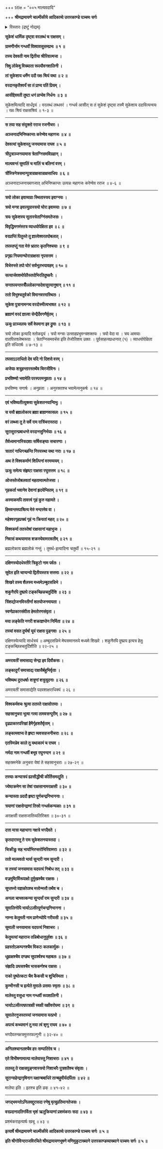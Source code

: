 +++
title = "००५ माल्यवदादि"

+++
**श्रीमद्रामायणे चाल्मीकीये आदिकाव्ये उत्तरकाण्डे पञ्चमः सर्गः**

<details><summary>विस्तारः (द्रष्टुं नोद्यम्)</summary>

सुकेशान् माल्यवान् सुमाली माली चेति  
त्रयाणां रक्षसाम् उत्पत्तिः ॥ १ ॥  
स्व-तपस्-तुष्ट-परमेष्ठि-वर-दृप्तैस् तैः  
सुरासुरादि-प्रबोधन-पूर्वकं  
लङ्कायां विश्व-कर्म--वचनान् निवासः ॥ २ ॥  
तैर् निज-कलत्रेषु बहु-रूक्ष--रक्षोऽपत्य-समुत्पादनम् ॥ ३ ॥
</details>


**सुकेशं धार्मिक दृष्ट्वा वरलब्धं च राक्षसम् ।**

**ग्रामणीर्नाम गन्धर्वो विश्वावसुसमप्रभः ॥ १ ॥**

**तस्य देववती नाम द्वितीया श्रीरिवात्मजा ।**

**त्रिषु लोकेषु विख्याता रूपयौवनशालिनी ।**

**तां सुकेशाय धर्मेण ददौ रक्षः श्रियं यथा ॥ २ ॥**

**वरदानकृतैश्वर्यं सा तं प्राप्य पतिं प्रियम् ।**

**आसीद्देववती तुष्टा धनं प्राप्येव निर्धनः ॥ ३ ॥**

सुकेशमित्यादि सार्धंद्वयं । वरलब्धं लब्धवरं । गन्धर्व आसीत् स तं सुकेशं दृष्ट्वा तस्मै सुकेशाय ददावित्यन्वयः । रक्षः श्रियं राक्षसश्रियं ॥ १-३ ॥

****

**स तया सह संयुक्तो रराज रजनीचरः ।**

**अञ्जनादभिनिष्क्रान्तः करेण्वेव महागजः ॥ ४ ॥**

**देववत्यां सुकेशस्तु जनयामास राघव ॥ ५ ॥**

**त्रीपुत्राञ्जनयामास त्रेताग्निसमविग्रहान् ।**

**माल्यवन्तं सुमालिं च मालिं च बलिनां वरम् ।**

**त्रींस्त्रिनेत्रसमान्पुत्रान्राक्षसान्राक्षसाधिपः ॥ ६ ॥**

अञ्जनादञ्जनाख्यगजात् अभिनिष्क्रान्तः उत्पन्नः महागजः करेण्वेव रराज ॥ ४-६ ॥

****

**त्रयो लोका इवाव्यग्राः स्थितास्त्रय इवाग्नयः ।**

**त्रयो मन्त्रा इवात्युग्रास्त्रयो घोरा इवामयाः ॥ ७ ॥**

**त्रयः सुकेशस्य सुतास्त्रेताग्निंसमतेजसः ।**

**विवृद्धिमगमंस्तत्र व्याधयोपेक्षिता इव ॥ ८ ॥**

**वरप्राप्तिं पितुस्ते तु ज्ञात्वेश्वरतपोबलात् ।**

**तपस्तप्तुं गता मेरुं भ्रातरः कृतनिश्चयाः ॥ ९ ॥**

**प्रगृह्य नियमान्घोरान्राक्षसा नृपसत्तम ।**

**विचेरुस्ते तपो घोरं सर्वभूतभयावहम् ॥ १० ॥**

**सत्यार्जवशमोपेतैस्तपोभिरतिदुष्करैः ।**

**सन्तापयन्तस्त्रीँल्लोकान्सदेवासुरमानुषान् ॥ ११ ॥**

**ततो विभुश्चतुर्वक्रो विमानवरमास्थितः ।**

**सुकेश पुत्रानामन्त्र्य वरदोस्मीत्यभाषत ॥ १२ ॥**

**ब्रह्माणं वरदं ज्ञात्वा सेन्द्रैर्देवगणैर्वृतम् ।**

**ऊचुः प्राञ्जलयः सर्वे वेपमाना इव द्रुमाः ॥ १३ ॥**

त्रयो लोका इत्यादि श्लोकद्वयं । त्रयो मन्त्राः उत्साहप्रभुमन्त्रशक्तयः । त्रयो वेदा वा । त्रय आमयाः वातपित्तश्लेष्मरूपाः । त्रेताग्निसमवर्चस इति तेजोतिशय उक्तः । पूर्वसाहत्यप्रधानात् (१) । व्याधयोपेक्षिता इति संधिरार्षः ॥ ७-१३ ॥

****

**तपसाऽऽराधितो देव यदि नो दिशसे वरम् ।**

**अजेयाः शत्रुहन्तारस्तथैव चिरजीविनः ।**

**प्रभविष्ण्वो भवामेति परस्परमनुव्रताः ॥ १४ ॥**

प्रभविष्ण्वः यणार्षः । अनुव्रताः । अनुरक्ताश्च भवामेत्यनुकर्षः ॥ १४ ॥

****

**एवं भविष्यतीत्युक्त्वा सुकेशतनयान्विभुः ।**

**स ययौ ब्रह्मलोकाय ब्रह्मा ब्राह्मणवत्सलः ॥ १५ ॥**

**वरं लब्ध्वा तु ते सर्वे राम रात्रिंचरास्तदा ।**

**सुरासुरान्प्रबाधन्ते वरदानसुनिर्भयाः ॥ १६ ॥**

**तैर्वध्यमानास्त्रिदशाः सर्षिसङ्घाः सचारणाः ।**

**त्रातारं नाधिगच्छन्ति निरयस्था यथा नराः ॥ १७ ॥**

**अथ ते विश्वकर्माणं शिल्पिनां वरमव्ययम् ।**

**ऊचुः समेत्य संहृष्टा राक्षसा रघुसत्तम ॥ १८ ॥**

**ओजस्तेजोबलवतां महतामात्मतेजसा ।**

**गृहकर्ता भवानेव देवानां हृदयेप्सितम् ॥ १९ ॥**

**अस्माकमपि तावत्त्वं गृहं कुरु महामते ।**

**हिमवन्तमपाश्रित्य मेरुं मन्दरमेव वा ।**

**महेश्वरगृहप्रख्यं गृहं नः क्रियतां महत् ॥ २० ॥**

**विश्वकर्मा ततस्तेषां राक्षसानां महाभुजः ।**

**निवासं कथयामास शक्रस्येवामरावतीम् ॥ २१ ॥**

ब्रह्मलोकाय ब्रह्मलोकं गन्तुं । तुमर्थ-इत्यादिना चतुर्थी ॥ १५-२१ ॥

****

**दक्षिणस्योदधेस्तीरे त्रिकूटो नाम पर्वतः ।**

**सुवेल इति चाप्यन्यो द्वितीयस्तत्र सत्तमाः ॥ २२ ॥**

**शिखरे तस्य शैलस्य मध्यमेऽम्बुदसन्निभे ।**

**शकुनैरपि दुष्प्रापे टङ्कच्छिन्नचतुर्दिशि ॥ २३ ॥**

**त्रिंशद्योजनविस्तीर्णा शतयोजनमायता ।**

**स्वर्णप्राकारसंवीता हेमतोरणसंवृता ।**

**मया लङ्केति नगरी शक्राज्ञप्तेन निर्मिता ॥ २४ ॥**

**तस्यां वसत दुर्घर्षा यूयं राक्षस पुङ्गवाः ॥ २५ ॥**

दक्षिणस्येत्यादि सार्धत्रयं ॥ अम्बुदसन्निभे मेघसमानरूपे मध्यमे शिखरे । शकुनैरपि दुष्प्राप इत्यत्र हेतुः टङ्कच्छिन्नचतुर्दिशीति ॥ २२-२५ ॥

****

**अमरावतीं समासाद्य सेन्द्रा इव दिवौकसः ।**

**लङ्कादुर्गं समासाद्य राक्षसैर्बहुभिर्वृताः ।**

**भविष्यथ दुराधर्षाः शत्रूणां शत्रुसूदनाः ॥ २६ ॥**

अमरावतीं समासाद्येति पदवशाक्षराधिक्यं ॥ २६ ॥

****

**विश्वकर्मवचः श्रुत्वा ततस्ते राक्षसोत्तमाः ।**

**सहस्रानुचरा भूत्वा गत्वा तामवसन्पुरीम् ॥ २७ ॥**

**दृढप्राकारपरिखां हैमैर्गृहशतैर्वृताम् ।**

**लङ्कामवाप्य ते हृष्टा व्यवसन्रजनीचराः ॥ २८ ॥**

**एतस्मिन्नेव काले तु यथाकामं च राघव ।**

**नर्मदा नाम गन्धर्वी बभूव रघुनन्दन ॥ २९ ॥**

सहस्रमनेके अनुचरा येषां ते सहस्रानुचराः ॥ २७-२९ ॥

****

**तस्याः कन्यात्रयं ह्यासीद्धीश्री कीर्तिसमद्युति ।**

**ज्येष्ठक्रमेण सा तेषां राक्षसानामराक्षसी ॥ ३० ॥**

**कन्यास्ताः प्रददौ हृष्टा पूर्णचन्द्रनिभाननाः ।**

**त्रयाणां राक्षसेन्द्राणां तिस्रो गन्धर्वकन्यकाः ॥ ३१ ॥**

अराक्षसी राक्षसजातिव्यतिरिक्ता ॥ ३०-३१ ॥

****

**दत्ता मात्रा महाभागा नक्षत्रे भगदैवते ।**

**कृतदारास्तु ते राम सुकेशतनयास्तदा ।**

**चिक्रीडुः सह भार्याभिरप्सरोभिरिवामराः ॥ ३२ ॥**

**ततो माल्यवतो भार्या सुन्दरी नाम सुन्दरी ।**

**स तस्यां जनयामास यदपत्यं निबोध तत् ॥ ३३ ॥**

**वज्रमुष्टिर्विरूपाक्षो दुर्मुखश्चैव राक्षसः ।**

**सुप्तघ्नो यज्ञकोपश्च मत्तोन्मत्तौ तथैव च ।**

**अनला चाभवत्कन्या सुन्दर्यां राम सुन्दरी ॥ ३४ ॥**

**सुमालिनोपि भार्याऽऽसीत्पूर्णचन्द्रनिभानना ।**

**नाम्ना केतुमती नाम प्राणेभ्योपि गरीयसी ॥ ३५ ॥**

**सुमाली जनयामास यदपत्यं निशाचरः ।**

**केतुमत्यां महाराज तन्निबोधानुपूर्वशः ॥ ३६ ॥**

**प्रहस्तोऽकम्पनश्चैव विकटः कलकार्मुकः ।**

**धूम्राक्षश्चैव दण्डथ सुपार्श्वश्च महाबलः ॥ ३७ ॥**

**संह्रादिः प्रघसश्चैव भासकर्णश्च राक्षसः ।**

**राको पुष्पोत्कटा चैव कैकसी च शुचिस्मिता ।**

**कुम्भीनसी च इत्येते मुमालेः प्रसवाः स्मृताः ॥ ३८ ॥**

**मालेस्तु वसुधा नाम गन्धर्वी रूपशालिनी ।**

**भार्याऽऽसीत्पद्मपत्राक्षी स्वक्षी यक्षीवरोपमा ॥ ३९ ॥**

**सुमालेरनुजस्तस्यां जनयामास यत्प्रभो ।**

**अपत्यं कथ्यमानं तु मया त्वं शृणु राघव ॥ ४० ॥**

भगदैवतनक्षत्रमुत्तरफल्गुनी ॥ ३२-४० ॥

****

**अनिलश्चानलश्चैव हरः सम्पातिरेव च ।**

**एते विभीषणामात्या मालेयास्तु निशाचराः ॥ ४१ ॥**

**ततस्तु ते राक्षसपुङ्गवास्त्रयो निशाचरैः पुत्रशतैश्च संवृताः ।**

**सुरान्सहेन्द्रानृषिनाग यक्षान्बबाधिरे तान्बहुवीर्यदर्पिताः ॥ ४२ ॥**

मालेया इति । इतश्च इति ढक् ॥ ४१-४२ ॥

****

**जगद्भमन्तोऽनिलवद्दुरासदा रणेषु मृत्युप्रतिमानतेजसः ।**

**वरप्रदानादतिगर्विता भृशं ऋतुक्रियाणां प्रशमंकराः सदा ॥ ४३ ॥**

प्रशमंकराइत्यार्षः खचू ॥ ४३ ॥

**इत्यार्षे श्रीमद्रामायणे चाल्मीकीये आदिकाव्ये उत्तरकाण्डे पञ्चमः सर्गः ॥ ५ ॥**

**इति श्रीगोविन्दराजविरचिते श्रीमद्रामायणभूषणे मणिमुकुटाख्याने उत्तरकाण्डव्याख्याने पञ्चमः सर्गः ॥ ५ ॥**
